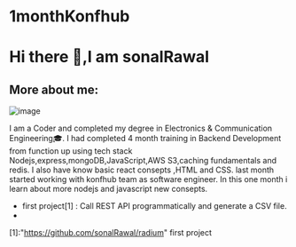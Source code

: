 # 1monthKonfhub

# Hi there 👋,I am sonalRawal 
## More about me:
![image](https://user-images.githubusercontent.com/93571637/150641465-4ac49252-fd6d-4525-930e-b16c9f3ba4cd.png)   

I am a Coder and completed my degree in Electronics & Communication Engineering🎓. I had completed 4 month training in Backend Development from function up using tech stack Nodejs,express,mongoDB,JavaScript,AWS S3,caching fundamentals and redis. I also have know basic react consepts ,HTML and CSS. last month started working with konfhub team as software engineer. In this one month i learn about more nodejs and javascript new consepts.  

- first project[1] : Call REST API programmatically and generate a CSV file.
- 
[1]:"https://github.com/sonalRawal/radium"   first project
